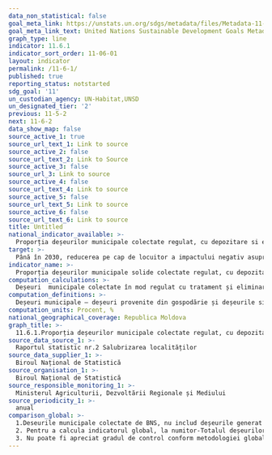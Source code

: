 ```yaml
---
data_non_statistical: false
goal_meta_link: https://unstats.un.org/sdgs/metadata/files/Metadata-11-06-01.pdf
goal_meta_link_text: United Nations Sustainable Development Goals Metadata (pdf 2066kB)
graph_type: line
indicator: 11.6.1
indicator_sort_order: 11-06-01
layout: indicator
permalink: /11-6-1/
published: true
reporting_status: notstarted
sdg_goal: '11'
un_custodian_agency: UN-Habitat,UNSD
un_designated_tier: '2'
previous: 11-5-2
next: 11-6-2
data_show_map: false
source_active_1: true
source_url_text_1: Link to source
source_active_2: false
source_url_text_2: Link to Source
source_active_3: false
source_url_3: Link to source
source_active_4: false
source_url_text_4: Link to source
source_active_5: false
source_url_text_5: Link to source
source_active_6: false
source_url_text_6: Link to source
title: Untitled
national_indicator_available: >-
  Proporția deșeurilor municipale colectate regulat, cu depozitare si evacuare finala adecvata in total deșeuri municipale generate
target: >-
  Până în 2030, reducerea pe cap de locuitor a impactului negativ asupra mediului în orașe, inclusiv    prin acordarea unei atenții deosebite calității aerului și gestionării deșeurilor municipale și de alt tip
indicator_name: >-
  Proporția deșeurilor municipale solide colectate regulat, cu depozitare și evacuare finala adecvata în total deșeuri municipale generate, pe orașe
computation_calculations: >-
  Deșeuri  municipale colectate în mod regulat cu tratament și eliminare finală adecvate raportat la total deșeuri municipale generate * 100
computation_definitions: >-
  Deșeuri municipale – deșeuri provenite din gospodărie și deșeurile similare care provin din activități comerciale, industriale și administrative, menționate la poziția 20 din Lista deșeurilor, aprobată de Guvern (Legea privind deșeurile nr. 209/2016, HG. nr. 99/2018, pentru aprobarea Listei deșeurilor)
computation_units: Procent, %
national_geographical_coverage: Republica Moldova
graph_title: >-
  11.6.1.Proporția deșeurilor municipale colectate regulat, cu depozitare si evacuare finala adecvata in total deșeuri municipale generate
source_data_source_1: >-
  Raportul statistic nr.2 Salubrizarea localităților
source_data_supplier_1: >-
  Biroul Național de Statistică
source_organisation_1: >-
  Biroul Național de Statistică
source_responsible_monitoring_1: >-
  Ministerul Agriculturii, Dezvoltării Regionale și Mediului
source_periodicity_1: >-
  anual
comparison_global: >-
  1.Deseurile municipale colectate de BNS, nu includ deșeurile generat de întreprinderi industriale, agricole*, <br> 
  2. Pentru a calcula indicatorul global, la numitor-Totalul deșeurilor municipale generate este calculat din suma deșeurilor municipale colectate regulat si cantitatea deșeurilor necolectate( care in Moldova nu este estimat/calculat)<br> 
  3. Nu poate fi apreciat gradul de control conform metodologiei globale si in ce măsura tratarea si depozitarea finala a deșeurilor este "adecvata".
---
```

